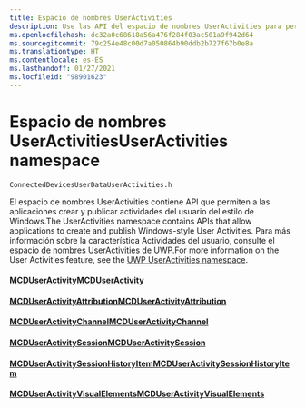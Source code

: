 ```yaml
---
title: Espacio de nombres UserActivities
description: Use las API del espacio de nombres UserActivities para permitir a la aplicación crear y publicar actividades de usuario del estilo de Windows.
ms.openlocfilehash: dc32a0c68618a56a476f284f03ac501a9f942d64
ms.sourcegitcommit: 79c254e48c00d7a050864b90ddb2b727f67b0e8a
ms.translationtype: HT
ms.contentlocale: es-ES
ms.lasthandoff: 01/27/2021
ms.locfileid: "98901623"
---
```

# <a name="useractivities-namespace"></a><span data-ttu-id="30adb-103">Espacio de nombres UserActivities</span><span class="sxs-lookup"><span data-stu-id="30adb-103">UserActivities namespace</span></span>

```
ConnectedDevicesUserDataUserActivities.h
```

<span data-ttu-id="30adb-104">El espacio de nombres UserActivities contiene API que permiten a las aplicaciones crear y publicar actividades del usuario del estilo de Windows.</span><span class="sxs-lookup"><span data-stu-id="30adb-104">The UserActivities namespace contains APIs that allow applications to create and publish Windows-style User Activities.</span></span> <span data-ttu-id="30adb-105">Para más información sobre la característica Actividades del usuario, consulte el [espacio de nombres UserActivities de UWP](/uwp/api/windows.applicationmodel.useractivities).</span><span class="sxs-lookup"><span data-stu-id="30adb-105">For more information on the User Activities feature, see the [UWP UserActivities namespace](/uwp/api/windows.applicationmodel.useractivities).</span></span>

#### <a name="mcduseractivity"></a>[<span data-ttu-id="30adb-106">MCDUserActivity</span><span class="sxs-lookup"><span data-stu-id="30adb-106">MCDUserActivity</span></span>](MCDUserActivity.md)
#### <a name="mcduseractivityattribution"></a>[<span data-ttu-id="30adb-107">MCDUserActivityAttribution</span><span class="sxs-lookup"><span data-stu-id="30adb-107">MCDUserActivityAttribution</span></span>](MCDUserActivityAttribution.md)
#### <a name="mcduseractivitychannel"></a>[<span data-ttu-id="30adb-108">MCDUserActivityChannel</span><span class="sxs-lookup"><span data-stu-id="30adb-108">MCDUserActivityChannel</span></span>](MCDUserActivityChannel.md)
#### <a name="mcduseractivitysession"></a>[<span data-ttu-id="30adb-109">MCDUserActivitySession</span><span class="sxs-lookup"><span data-stu-id="30adb-109">MCDUserActivitySession</span></span>](MCDUserActivitySession.md)
#### <a name="mcduseractivitysessionhistoryitem"></a>[<span data-ttu-id="30adb-110">MCDUserActivitySessionHistoryItem</span><span class="sxs-lookup"><span data-stu-id="30adb-110">MCDUserActivitySessionHistoryItem</span></span>](MCDUserActivitySessionHistoryItem.md)
#### <a name="mcduseractivityvisualelements"></a>[<span data-ttu-id="30adb-111">MCDUserActivityVisualElements</span><span class="sxs-lookup"><span data-stu-id="30adb-111">MCDUserActivityVisualElements</span></span>](MCDUserActivityVisualElements.md)
